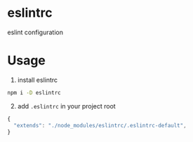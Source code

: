 # eslintrc
eslint configuration

# Usage
1. install eslintrc
```bash
npm i -D eslintrc
```

2. add `.eslintrc` in your project root
```js
{
  "extends": "./node_modules/eslintrc/.eslintrc-default",
}
```

